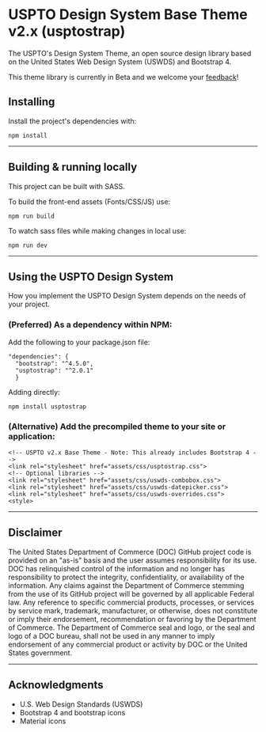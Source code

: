 # USPTO Design System Base Theme v2.x (usptostrap)
The USPTO's Design System Theme, an open source design library based on the United States Web Design System (USWDS) and Bootstrap 4.

This theme library is currently in Beta and we welcome your [feedback](https://github.com/USPTO/USPTO-DS-Theme/issues)!

## Installing
Install the project's dependencies with:
```
npm install

```
----

## Building & running locally
This project can be built with SASS.

To build the front-end assets (Fonts/CSS/JS) use:
```
npm run build
```

To watch sass files while making changes in local use:
```
npm run dev
```
----

## Using the USPTO Design System

How you implement the USPTO Design System depends on the needs of your project.

### (Preferred) As a dependency within NPM:
Add the following to your package.json file:
```
"dependencies": {
  "bootstrap": "^4.5.0",
  "usptostrap": "^2.0.1"
  }
```
Adding directly:
```
npm install usptostrap
```

### (Alternative) Add the precompiled theme to your site or application:
```
<!-- USPTO v2.x Base Theme - Note: This already includes Bootstrap 4 -->
<link rel="stylesheet" href="assets/css/usptostrap.css">
<!-- Optional libraries -->
<link rel="stylesheet" href="assets/css/uswds-combobox.css">
<link rel="stylesheet" href="assets/css/uswds-datepicker.css">
<link rel="stylesheet" href="assets/css/uswds-overrides.css">
<style>
```

----

## Disclaimer

The United States Department of Commerce (DOC) GitHub project code is provided on an "as-is" basis and the user assumes responsibility for its use. DOC has relinquished control of the information and no longer has responsibility to protect the integrity, confidentiality, or availability of the information. Any claims against the Department of Commerce stemming from the use of its GitHub project will be governed by all applicable Federal law. Any reference to specific commercial products, processes, or services by service mark, trademark, manufacturer, or otherwise, does not constitute or imply their endorsement, recommendation or favoring by the Department of Commerce. The Department of Commerce seal and logo, or the seal and logo of a DOC bureau, shall not be used in any manner to imply endorsement of any commercial product or activity by DOC or the United States government.

----

## Acknowledgments

* U.S. Web Design Standards (USWDS)
* Bootstrap 4 and bootstrap icons
* Material icons
